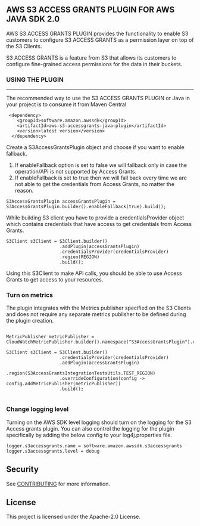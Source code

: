 ## AWS S3 ACCESS GRANTS PLUGIN FOR AWS JAVA SDK 2.0

AWS S3 ACCESS GRANTS PLUGIN provides the functionality to enable S3 customers to configure S3 ACCESS GRANTS as a permission layer on top of the S3 Clients.

S3 ACCESS GRANTS is a feature from S3 that allows its customers to configure fine-grained access permissions for the data in their buckets.

### USING THE PLUGIN

---

The recommended way to use the S3 ACCESS GRANTS PLUGIN or Java in your project is to consume it from Maven Central


```
 <dependency>
    <groupId>software.amazon.awssdk</groupId>
    <artifactId>aws-s3-accessgrants-java-plugin</artifactId>
    <version>latest version</version>
  </dependency>
```

Create a S3AccessGrantsPlugin object and choose if you want to enable fallback.
1.  If enableFallback option is set to false we will fallback only in case the operation/API is not supported by Access Grants.
2.  If enableFallback is set to true then we will fall back every time we are not able to get the credentials from Access Grants, no matter the reason.


```
S3AccessGrantsPlugin accessGrantsPlugin = S3AccessGrantsPlugin.builder().enableFallback(true).build();
```

While building S3 client you have to provide a credentialsProvider object which contains credentials that have access to get credentials from Access Grants.

````
S3Client s3Client = S3Client.builder()
                    .addPlugin(accessGrantsPlugin)
                    .credentialsProvider(credentialsProvider)
                    .region(REGION)
                    .build();
````

Using this S3Client to make API calls, you should be able to use Access Grants to get access to your resources.

### Turn on metrics

The plugin integrates with the Metrics publisher specified on the S3 Clients and does not require any separate metrics publisher to be defined during the plugin creation.


```

MetricPublisher metricPublisher = CloudWatchMetricPublisher.builder().namespace("S3AccessGrantsPlugin").cloudWatchClient(CloudWatchAsyncClient.builder().region(S3AccessGrantsIntegrationTestsUtils.TEST_REGION).credentialsProvider(credentialsProvider).build()).build();

S3Client s3Client = S3Client.builder()
                    .credentialsProvider(credentialsProvider)
                    .addPlugin(accessGrantsPlugin)
                    .region(S3AccessGrantsIntegrationTestsUtils.TEST_REGION)
                    .overrideConfiguration(config -> config.addMetricPublisher(metricPublisher))
                    .build();
            
```

### Change logging level

Turning on the AWS SDK level logging should turn on the logging for the S3 Access grants plugin. You can also control the logging for the plugin specifically by adding the below config to your log4j.properties file.

```
logger.s3accessgrants.name = software.amazon.awssdk.s3accessgrants
logger.s3accessgrants.level = debug
```

## Security

See [CONTRIBUTING](CONTRIBUTING.md#security-issue-notifications) for more information.

## License

This project is licensed under the Apache-2.0 License.

